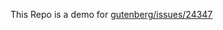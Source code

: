 This Repo is a demo for [gutenberg/issues/24347](https://github.com/WordPress/gutenberg/issues/24347)
